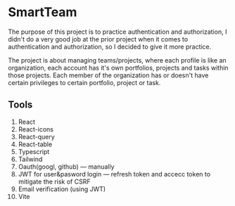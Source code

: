 # SmartTeam

The purpose of this project is to practice authentication and authorization, I didn't do a very good job at the prior project when it comes to authentication and authorization, so I decided to give it more practice.

The project is about managing teams/projects, where each profile is like an organization, each account has it's own portfolios, projects and tasks within those projects. Each member of the organization has or doesn't have certain privileges to certain portfolio, project or task.

## Tools
1. React
2. React-icons
3. React-query
4. React-table
5. Typescript
6. Tailwind
7. Oauth(googl, github) — manually
8. JWT for user&pasword login — refresh token and accecc token to mitigate the risk of CSRF
9. Email verification (using JWT)
10. Vite
